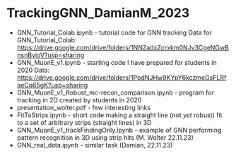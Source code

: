 # TrackingGNN_DamianM_2023

* GNN_Tutorial_Colab.ipynb - tutorial code for GNN tracking
Data for GNN_Tutorial_Colab: https://drive.google.com/drive/folders/1NNZadxZcrxkm0NJv3CgeNGwBnsnByioV?usp=sharing
* GNN_MuonE_v1.ipynb - starting code I have prepared for students in 2020
Data: https://drive.google.com/drive/folders/1PpdNJHw9KYpY6kczmeGsFLRfaeCq65gK?usp=sharing
* GNN_MuonE_v1_Robust_mc-recon_comparison.ipynb - program for tracking in 2D created by students in 2020
* presentation_wolter.pdf - few interesting links
* FitToStrips.ipynb - short code making a straight line (not *yet* robust) fit to a set of arbitrary strips (straight lines) in 3D
* GNN_MuonE_v1_trackFindingOnly.ipynb - example of GNN performing pattern recognition in 3D using strip hits (M. Wolter 22.11.23)
* GNN_real_data.ipynb - similar task (Damian, 22.11.23)
